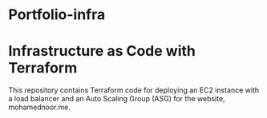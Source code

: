 # Portfolio-infra

# Infrastructure as Code with Terraform

This repository contains Terraform code for deploying an EC2 instance with a load balancer and an Auto Scaling Group (ASG) for the website, mohamednoor.me.
